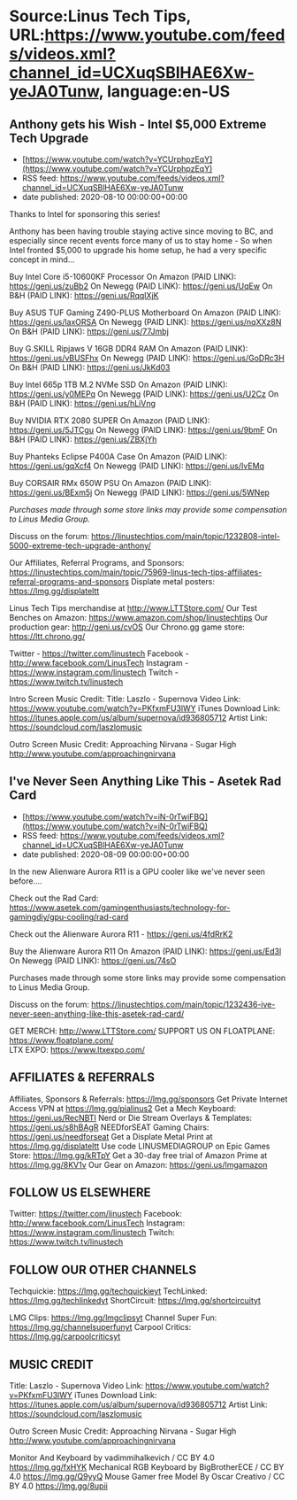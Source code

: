 # Source:Linus Tech Tips, URL:https://www.youtube.com/feeds/videos.xml?channel_id=UCXuqSBlHAE6Xw-yeJA0Tunw, language:en-US

## Anthony gets his Wish - Intel $5,000 Extreme Tech Upgrade
 - [https://www.youtube.com/watch?v=YCUrphpzEqY](https://www.youtube.com/watch?v=YCUrphpzEqY)
 - RSS feed: https://www.youtube.com/feeds/videos.xml?channel_id=UCXuqSBlHAE6Xw-yeJA0Tunw
 - date published: 2020-08-10 00:00:00+00:00

Thanks to Intel for sponsoring this series!

Anthony has been having trouble staying active since moving to BC, and especially since recent events force many of us to stay home - So when Intel fronted $5,000 to upgrade his home setup, he had a very specific concept in mind...

Buy Intel Core i5-10600KF Processor
On Amazon (PAID LINK): https://geni.us/zuBb2
On Newegg (PAID LINK): https://geni.us/UqEw
On B&H (PAID LINK): https://geni.us/RqqIXjK

Buy ASUS TUF Gaming Z490-PLUS Motherboard
On Amazon (PAID LINK): https://geni.us/laxORSA
On Newegg (PAID LINK): https://geni.us/nqXXz8N
On B&H (PAID LINK): https://geni.us/77Jmbj

Buy G.SKILL Ripjaws V 16GB DDR4 RAM
On Amazon (PAID LINK): https://geni.us/vBUSFhx
On Newegg (PAID LINK): https://geni.us/GoDRc3H
On B&H (PAID LINK): https://geni.us/JkKd03

Buy Intel 665p 1TB M.2 NVMe SSD
On Amazon (PAID LINK): https://geni.us/y0MEPq
On Newegg (PAID LINK): https://geni.us/U2Cz
On B&H (PAID LINK): https://geni.us/hLiVng

Buy NVIDIA RTX 2080 SUPER
On Amazon (PAID LINK): https://geni.us/5JTCgu
On Newegg (PAID LINK): https://geni.us/9bmF
On B&H (PAID LINK): https://geni.us/ZBXjYh

Buy Phanteks Eclipse P400A Case
On Amazon (PAID LINK): https://geni.us/gqXcf4
On Newegg (PAID LINK): https://geni.us/IvEMq

Buy CORSAIR RMx 650W PSU
On Amazon (PAID LINK): https://geni.us/BExm5j
On Newegg (PAID LINK): https://geni.us/5WNep

*Purchases made through some store links may provide some compensation to Linus Media Group.*

Discuss on the forum: https://linustechtips.com/main/topic/1232808-intel-5000-extreme-tech-upgrade-anthony/

Our Affiliates, Referral Programs, and Sponsors: https://linustechtips.com/main/topic/75969-linus-tech-tips-affiliates-referral-programs-and-sponsors
Displate metal posters: https://lmg.gg/displateltt

Linus Tech Tips merchandise at http://www.LTTStore.com/ 
Our Test Benches on Amazon: https://www.amazon.com/shop/linustechtips 
Our production gear: http://geni.us/cvOS
Our Chrono.gg game store: https://ltt.chrono.gg/

Twitter - https://twitter.com/linustech
Facebook - http://www.facebook.com/LinusTech
Instagram - https://www.instagram.com/linustech
Twitch - https://www.twitch.tv/linustech 

Intro Screen Music Credit:
Title: Laszlo - Supernova
Video Link: https://www.youtube.com/watch?v=PKfxmFU3lWY
iTunes Download Link: https://itunes.apple.com/us/album/supernova/id936805712
Artist Link: https://soundcloud.com/laszlomusic

Outro Screen Music Credit: Approaching Nirvana - Sugar High http://www.youtube.com/approachingnirvana

## I've Never Seen Anything Like This - Asetek Rad Card
 - [https://www.youtube.com/watch?v=iN-0rTwiFBQ](https://www.youtube.com/watch?v=iN-0rTwiFBQ)
 - RSS feed: https://www.youtube.com/feeds/videos.xml?channel_id=UCXuqSBlHAE6Xw-yeJA0Tunw
 - date published: 2020-08-09 00:00:00+00:00

In the new Alienware Aurora R11 is a GPU cooler like we've never seen before....


Check out the Rad Card: https://www.asetek.com/gamingenthusiasts/technology-for-gamingdiy/gpu-cooling/rad-card

Check out the Alienware Aurora R11 - https://geni.us/4fdRrK2

Buy the Alienware Aurora R11
On Amazon (PAID LINK): https://geni.us/Ed3l
On Newegg (PAID LINK): https://geni.us/74sO

Purchases made through some store links may provide some compensation to Linus Media Group.

Discuss on the forum: https://linustechtips.com/main/topic/1232436-ive-never-seen-anything-like-this-asetek-rad-card/

GET MERCH: http://www.LTTStore.com/
SUPPORT US ON FLOATPLANE: https://www.floatplane.com/  
LTX EXPO: https://www.ltxexpo.com/   

AFFILIATES & REFERRALS
---------------------------------------------------
Affiliates, Sponsors & Referrals: https://lmg.gg/sponsors
Get Private Internet Access VPN at https://lmg.gg/pialinus2
Get a Mech Keyboard: https://geni.us/RecNBTI
Nerd or Die Stream Overlays & Templates: https://geni.us/s8hBAgR
NEEDforSEAT Gaming Chairs: https://geni.us/needforseat
Get a Displate Metal Print at https://lmg.gg/displateltt
Use code LINUSMEDIAGROUP on Epic Games Store: https://lmg.gg/kRTpY
Get a 30-day free trial of Amazon Prime at https://lmg.gg/8KV1v
Our Gear on Amazon: https://geni.us/lmgamazon
 
FOLLOW US ELSEWHERE
---------------------------------------------------  
Twitter: https://twitter.com/linustech
Facebook: http://www.facebook.com/LinusTech
Instagram: https://www.instagram.com/linustech
Twitch: https://www.twitch.tv/linustech

FOLLOW OUR OTHER CHANNELS
---------------------------------------------------  
Techquickie: https://lmg.gg/techquickieyt
TechLinked: https://lmg.gg/techlinkedyt
ShortCircuit: https://lmg.gg/shortcircuityt

LMG Clips: https://lmg.gg/lmgclipsyt
Channel Super Fun: https://lmg.gg/channelsuperfunyt
Carpool Critics: https://lmg.gg/carpoolcriticsyt

MUSIC CREDIT
---------------------------------------------------  
Title: Laszlo - Supernova
Video Link: https://www.youtube.com/watch?v=PKfxmFU3lWY
iTunes Download Link: https://itunes.apple.com/us/album/supernova/id936805712
Artist Link: https://soundcloud.com/laszlomusic

Outro Screen Music Credit: Approaching Nirvana - Sugar High http://www.youtube.com/approachingnirvana

Monitor And Keyboard by vadimmihalkevich / CC BY 4.0 https://lmg.gg/fxHYK 
Mechanical RGB Keyboard by BigBrotherECE / CC BY 4.0 https://lmg.gg/Q9yyQ 
Mouse Gamer free Model By Oscar Creativo / CC BY 4.0 https://lmg.gg/8upii

